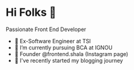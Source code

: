 # Hi Folks 👋

Passionate Front End Developer 
- 🔭 Ex-Software Engineer at TSI
- 🌱 I’m currently pursuing BCA at IGNOU
- 👯 Founder @frontend.shala (Instagram page)
- 💬 I've recently started my blogging journey

